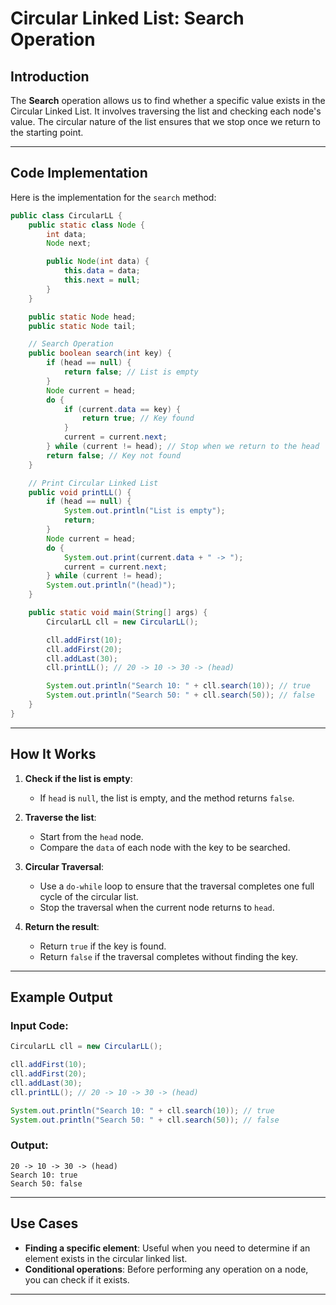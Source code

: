 
# Circular Linked List: Search Operation

## Introduction

The **Search** operation allows us to find whether a specific value exists in the Circular Linked List. It involves traversing the list and checking each node's value. The circular nature of the list ensures that we stop once we return to the starting point.

---

## Code Implementation

Here is the implementation for the `search` method:

```java
public class CircularLL {
    public static class Node {
        int data;
        Node next;

        public Node(int data) {
            this.data = data;
            this.next = null;
        }
    }

    public static Node head;
    public static Node tail;

    // Search Operation
    public boolean search(int key) {
        if (head == null) {
            return false; // List is empty
        }
        Node current = head;
        do {
            if (current.data == key) {
                return true; // Key found
            }
            current = current.next;
        } while (current != head); // Stop when we return to the head
        return false; // Key not found
    }

    // Print Circular Linked List
    public void printLL() {
        if (head == null) {
            System.out.println("List is empty");
            return;
        }
        Node current = head;
        do {
            System.out.print(current.data + " -> ");
            current = current.next;
        } while (current != head);
        System.out.println("(head)");
    }

    public static void main(String[] args) {
        CircularLL cll = new CircularLL();

        cll.addFirst(10);
        cll.addFirst(20);
        cll.addLast(30);
        cll.printLL(); // 20 -> 10 -> 30 -> (head)

        System.out.println("Search 10: " + cll.search(10)); // true
        System.out.println("Search 50: " + cll.search(50)); // false
    }
}
```

---

## How It Works

1. **Check if the list is empty**:  
   - If `head` is `null`, the list is empty, and the method returns `false`.

2. **Traverse the list**:  
   - Start from the `head` node.  
   - Compare the `data` of each node with the key to be searched.  

3. **Circular Traversal**:  
   - Use a `do-while` loop to ensure that the traversal completes one full cycle of the circular list.  
   - Stop the traversal when the current node returns to `head`.

4. **Return the result**:  
   - Return `true` if the key is found.  
   - Return `false` if the traversal completes without finding the key.

---

## Example Output

### Input Code:
```java
CircularLL cll = new CircularLL();

cll.addFirst(10);
cll.addFirst(20);
cll.addLast(30);
cll.printLL(); // 20 -> 10 -> 30 -> (head)

System.out.println("Search 10: " + cll.search(10)); // true
System.out.println("Search 50: " + cll.search(50)); // false
```

### Output:
```
20 -> 10 -> 30 -> (head)
Search 10: true
Search 50: false
```

---

## Use Cases

- **Finding a specific element**: Useful when you need to determine if an element exists in the circular linked list.  
- **Conditional operations**: Before performing any operation on a node, you can check if it exists.

---
